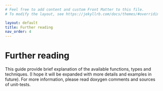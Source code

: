```yaml
---
# Feel free to add content and custom Front Matter to this file.
# To modify the layout, see https://jekyllrb.com/docs/themes/#overriding-theme-defaults

layout: default
title: Further reading
nav_order: 4
---
```


# Further reading
This guide provide brief explanation of the available functions, types and techniques. (I hope it will be expanded with more details and examples in future). For more information, please read doxygen comments and sources of unit-tests.
